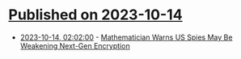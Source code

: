 # [Published on 2023-10-14](index.md)

* [2023-10-14, 02:02:00](https://science.slashdot.org/story/23/10/13/2233207/mathematician-warns-us-spies-may-be-weakening-next-gen-encryption?utm_source=rss1.0mainlinkanon&utm_medium=feed) - [Mathematician Warns US Spies May Be Weakening Next-Gen Encryption](https://science.slashdot.org/story/23/10/13/2233207/mathematician-warns-us-spies-may-be-weakening-next-gen-encryption?utm_source=rss1.0mainlinkanon&utm_medium=feed)
